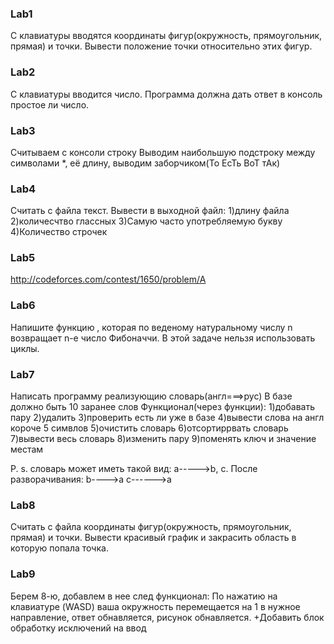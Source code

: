 ### Lab1
С клавиатуры вводятся координаты фигур(окружность, прямоугольник, прямая) и точки. Вывести положение точки относительно этих фигур.


### Lab2
С клавиатуры вводится число. Программа должна дать ответ в консоль простое ли число.


### Lab3
Считываем с консоли строку
Выводим наибольшую подстроку между символами *, её длину, выводим заборчиком(То ЕсТь ВоТ тАк)


### Lab4
Считать с файла текст.
Вывести в выходной файл:
  1)длину файла
  2)количесчтво глассных
  3)Самую часто употребляемую букву
  4)Количество строчек


### Lab5
http://codeforces.com/contest/1650/problem/A


### Lab6
Напишите функцию , которая по веденому натуральному числу n возвращает n-e число Фибоначчи. 
В этой задаче нельзя использовать циклы.


### Lab7
Написать программу реализующию словарь(англ===>рус)
В базе должно быть 10 заранее слов
Функционал(через функции):
  1)добавать пару
  2)удалить
  3)проверить есть ли уже в базе
  4)вывести слова на англ короче 5 симвлов
  5)очистить словарь
  6)отсортиррвать словарь
  7)вывести весь словарь
  8)изменить пару
  9)поменять ключ и значение местам

P. s.
словарь может иметь такой вид:
  a----->b, c.
После разворачивания:
  b---->a
  c------>a


### Lab8
Считать с файла координаты фигур(окружность, прямоугольник, прямая) и точки.
Вывести красивый график и закрасить область в которую попала точка.


### Lab9
Берем 8-ю, добавлем в нее след функционал:
  По нажатию на клавиатуре (WASD) ваша окружность перемещается на 1 в нужное направление, ответ обнавляется, рисунок обнавляется.
+Добавить блок обработку исключений на ввод
